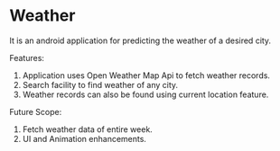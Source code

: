 # Weather
It is an android application for predicting the weather of a desired city.

Features:
1. Application uses Open Weather Map Api to fetch weather records.
2. Search facility to find weather of any city.
3. Weather records can also be found using current location feature.

Future Scope:
1. Fetch weather data of entire week.
3. UI and Animation enhancements.
